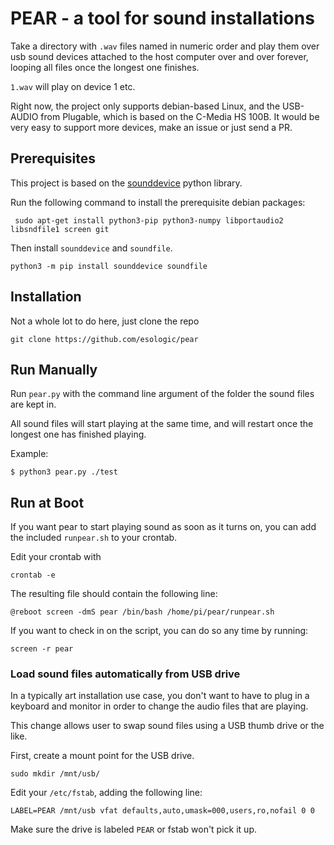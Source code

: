 # PEAR - a tool for sound installations

Take a directory with `.wav` files named in numeric order
and play them over usb sound devices attached to the host computer over and over forever, looping all files once the longest one finishes.

`1.wav` will play on device 1 etc.

Right now, the project only supports debian-based Linux, and the USB-AUDIO from Plugable, which is based on the C-Media HS 100B. It would be very easy to support more devices, make an issue or just send a PR.

## Prerequisites

This project is based on the [sounddevice](https://github.com/spatialaudio/python-sounddevice/) python library.

Run the following command to install the prerequisite debian packages:

```
 sudo apt-get install python3-pip python3-numpy libportaudio2 libsndfile1 screen git
```

Then install `sounddevice` and `soundfile`.

```
python3 -m pip install sounddevice soundfile
```

## Installation

Not a whole lot to do here, just clone the repo

```
git clone https://github.com/esologic/pear
```

## Run Manually

Run `pear.py` with the command line argument of the folder the sound files are kept in.

All sound files will start playing at the same time, and will restart once the longest one has finished playing.

Example:

```
$ python3 pear.py ./test
```

## Run at Boot

If you want pear to start playing sound as soon as it turns on, you can add the included `runpear.sh` to your crontab.

Edit your crontab with

```
crontab -e
```

The resulting file should contain the following line:

```
@reboot screen -dmS pear /bin/bash /home/pi/pear/runpear.sh
```

If you want to check in on the script, you can do so any time by running:

```
screen -r pear
```

### Load sound files automatically from USB drive

In a typically art installation use case, you don't want to have to plug in a keyboard and monitor in order to change the audio files that are playing.

This change allows user to swap sound files using a USB thumb drive or the like.

First, create a mount point for the USB drive.

```
sudo mkdir /mnt/usb/
```

Edit your `/etc/fstab`, adding the following line:
```
LABEL=PEAR /mnt/usb vfat defaults,auto,umask=000,users,ro,nofail 0 0
```

Make sure the drive is labeled `PEAR` or fstab won't pick it up.
